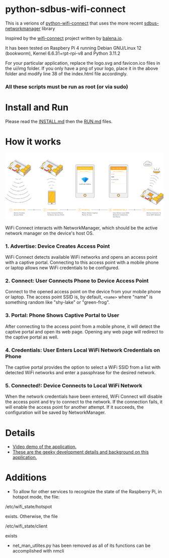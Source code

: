 # python-sdbus-wifi-connect
This is a verions of [python-wifi-connect](https:https://github.com/OpenAgricultureFoundation/python-wifi-connect.git) that uses the more recent [sdbus-networkmanager](https://github.com/python-sdbus/python-sdbus-networkmanager.git) library

Inspired by the [wifi-connect](https://github.com/balena-io/wifi-connect) project written by [balena.io](https://www.balena.io/).  

It has been tested on Raspbery Pi 4 running  Debian GNU/Linux 12 (bookworm), Kernel 6.6.31+rpt-rpi-v8 and Python 3.11.2

For your particular application, replace the logo.svg and favicon.ico files in the ui/img folder.  If you only have a png of your logo, place it in the above folder and modify line 38 of the index.html file accordingly.

### All these scripts must be run as root (or via sudo)

# Install and Run

Please read the [INSTALL.md](INSTALL.md) then the [RUN.md](RUN.md) files.


# How it works
![How it works](./docs/images/how-it-works.png?raw=true)

WiFi Connect interacts with NetworkManager, which should be the active network manager on the device's host OS.

### 1. Advertise: Device Creates Access Point

WiFi Connect detects available WiFi networks and opens an access point with a captive portal. Connecting to this access point with a mobile phone or laptop allows new WiFi credentials to be configured.

### 2. Connect: User Connects Phone to Device Access Point

Connect to the opened access point on the device from your mobile phone or laptop. The access point SSID is, by default, `<name>` where "name" is something random like "shy-lake" or "green-frog". 

### 3. Portal: Phone Shows Captive Portal to User

After connecting to the access point from a mobile phone, it will detect the captive portal and open its web page. Opening any web page will redirect to the captive portal as well.

### 4. Credentials: User Enters Local WiFi Network Credentials on Phone

The captive portal provides the option to select a WiFi SSID from a list with detected WiFi networks and enter a passphrase for the desired network.

### 5. Connected!: Device Connects to Local WiFi Network

When the network credentials have been entered, WiFi Connect will disable the access point and try to connect to the network. If the connection fails, it will enable the access point for another attempt. If it succeeds, the configuration will be saved by NetworkManager.

# Details
* [Video demo of the application.](https://www.youtube.com/watch?v=TN7jXMmKV50)
* [These are the geeky development details and background on this application.](docs/details.md)

# Additions

- To allow for other services to recognize the state of the Raspberry Pi, in hotspot mode, the file:

/etc/wifi_state/hotspot

exists.  Otherwise, the file

/etc/wifi_state/client

exists

- net_man_utlites.py has been removed as all of its functions can be accomplished with nmcli


